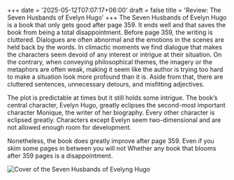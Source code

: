 +++
date = '2025-05-12T07:07:17+06:00'
draft = false
title = 'Review: The Seven Husbands of Evelyn Hugo'
+++
The Seven Husbands of Evelyn Hugo is a book that only gets good after page 359. It ends well and that saves the book from being a total disappointment. Before page 359, the writing is cluttered. Dialogues are often abnormal and the emotions in the scenes are held back by the words. In climactic moments we find dialogue that makes the characters seem devoid of any interest or intrigue at their situation. On the contrary, when conveying philosophical themes, the imagery or the metaphors are often weak, making it seem like the author is trying too hard to make a situation look more profound than it is. Aside from that, there are cluttered sentences, unnecessary detours, and misfitting adjectives. 

The plot is predictable at times but it still holds some intrigue. The book’s central character, Evelyn Hugo, greatly eclipses the second-most important character Monique, the writer of her biography. Every other character is eclipsed greatly. Characters except Evelyn seem two-dimensional and are not allowed enough room for development.

Nonetheless, the book does greatly improve after page 359. Even if you skim some pages in between you will not Whether any book that blooms after 359 pages is a disappointment.

![Cover of the Seven Husbands of Evelyng Hugo](/feature.jpg)
